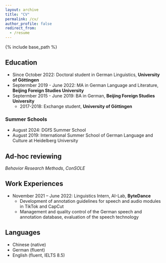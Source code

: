 ```yaml
---
layout: archive
title: "CV"
permalink: /cv/
author_profile: false
redirect_from:
  - /resume
---
```


{% include base_path %}

Education
-
* Since October 2022: Doctoral student in German Linguistics, **University of Göttingen**
* Septermber 2019 - June 2022: MA in German Language and Literature, **Beijing Foreign Studies University**
* Septermber 2015 - June 2019: BA in German, **Beijing Foreign Studies University**
  + 2017-2018: Exchange student, **University of Göttingen**

### Summer Schools
* August 2024: DGfS Summer School
*	August 2019: International Summer School of German Language and Culture at Heidelberg University

Ad-hoc reviewing
-
*Behavior Research Methods*, *ConSOLE*

Work Experiences
---
* November 2021 – June 2022: Linguistics Intern, AI-Lab, **ByteDance**
  +	Development of annotation guidelines for speech and audio modules in TikTok and CapCut
  +	Management and quality control of the German speech and annotation database, evaluation of the speech technology

Languages 
-
* Chinese (native)
* German (fluent)
* English (fluent, IELTS 8.5)

